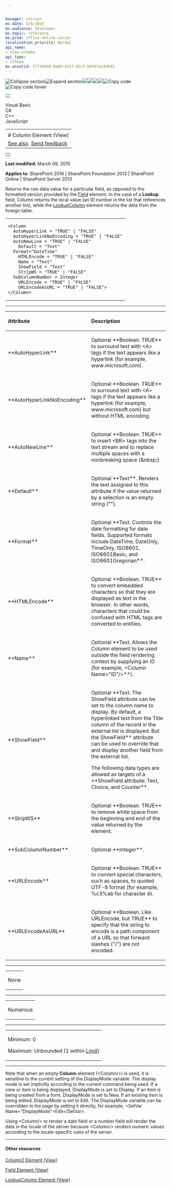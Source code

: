 ```yaml
---


manager: soliver
ms.date: 3/9/2015
ms.audience: Developer
ms.topic: reference
ms.prod: office-online-server
localization_priority: Normal
api_name:
- View schema
api_type:
- schema
ms.assetid: 577395b8-0a8d-4317-85cf-b0f674c93b92
---
```


![Collapse
section](../icons/collapse_all.gif "Collapse section")![Expand
section](../icons/expand_all.gif "Expand section")![](../icons/collapse_all.gif)![](../icons/expand_all.gif)![](../icons/dropdown.gif)![](../icons/dropdownHover.gif)![Copy
code](../icons/copycode.gif "Copy code")![Copy code
hover](../icons/copycodeHighlight.gif "Copy code hover")
<table>
<tbody>
<tr class="odd">
<td align="left"></td>
</tr>
</tbody>
</table>

Visual Basic  
C\#  
C++  
JavaScript  

<table>
<tbody>
<tr class="odd">
<td align="left"><span id="runningHeaderText"></span></td>
</tr>
<tr class="even">
<td align="left"># Column Element (View)</td>
</tr>
<tr class="odd">
<td align="left"><a href="#seeAlsoToggle">See also</a>  <span id="headfeedbackarea" class="feedbackhead"><a href="javascript:SubmitFeedback(&#39;docthis@Microsoft.com&#39;,&#39;&#39;,&#39;&#39;,&#39;&#39;,&#39;1.0.18082.1225&#39;,&#39;%0\dThank%20you%20for%20your%20feedback.%20The%20developer%20writing%20teams%20use%20your%20feedback%20to%20improve%20documentation.%20While%20we%20are%20reviewing%20your%20feedback,%20we%20may%20send%20you%20e-mail%20to%20ask%20for%20clarification%20or%20feedback%20on%20a%20solution.%20We%20do%20not%20use%20your%20e-mail%20address%20for%20any%20other%20purpose%20and%20we%20delete%20it%20after%20we%20finish%20our%20review.%0\AFor%20further%20information%20about%20the%20privacy%20policies%20of%20Microsoft,%20please%20see%20http://privacy.microsoft.com/en-us/default.aspx.%0\A%0\d&#39;,&#39;Customer%20feedback&#39;);">Send feedback</a></span></td>
</tr>
</tbody>
</table>

<table>
<colgroup>
<col width="100%" />
</colgroup>
<tbody>
<tr class="odd">
<td align="left"></td>
</tr>
</tbody>
</table>

**Last modified:** March 09, 2015

**Applies to**: SharePoint 2016 | SharePoint Foundation 2013 |
SharePoint Online | SharePoint Server 2013

Returns the raw data value for a particular field, as opposed to the
formatted version provided by the
[Field](field-element-view.htm) element. In the case
of a **Lookup** field, <span
class="keyword">Column</span> returns the local value (an ID number in
the list that references another list), while the
[LookupColumn](lookupcolumn-element-view.htm) element returns
the data from the foreign table.

<span codelanguage="other"></span>
<table>
<colgroup>
<col width="100%" />
</colgroup>
<tbody>
<tr class="odd">
<td align="left"><pre><code>&lt;Column
  AutoHyperLink = &quot;TRUE&quot; | &quot;FALSE&quot;
  AutoHyperLinkNoEncoding = &quot;TRUE&quot; | &quot;FALSE&quot;
  AutoNewLine = &quot;TRUE&quot; | &quot;FALSE&quot;
    Default = &quot;Text&quot;
  Format=&quot;DateTime&quot;
    HTMLEncode = &quot;TRUE&quot; | &quot;FALSE&quot;
    Name = &quot;Text&quot;
    ShowField = &quot;Text&quot; 
    StripWS = &quot;TRUE&quot; | &quot;FALSE&quot;
  SubColumnNumber = Integer
    URLEncode = &quot;TRUE&quot; | &quot;FALSE&quot;
    URLEncodeAsURL = &quot;TRUE&quot; | &quot;FALSE&quot;&gt;
&lt;/Column&gt;</code></pre></td>
</tr>
</tbody>
</table>


-----------------------------------------------------------------------------------------------------------------------------------------------------------------------------------------------

<table>
<colgroup>
<col width="50%" />
<col width="50%" />
</colgroup>
<thead>
<tr class="header">
<th align="left"><p>Attribute</p></th>
<th align="left"><p>Description</p></th>
</tr>
</thead>
<tbody>
<tr class="odd">
<td align="left"><p>**AutoHyperLink**</p></td>
<td align="left"><p>Optional **Boolean</span>. <span class="keyword">TRUE** to surround text with &lt;A&gt; tags if the text appears like a hyperlink (for example, www.microsoft.com).</p></td>
</tr>
<tr class="even">
<td align="left"><p>**AutoHyperLinkNoEncoding**</p></td>
<td align="left"><p>Optional **Boolean</span>. <span class="keyword">TRUE** to surround text with &lt;A&gt; tags if the text appears like a hyperlink (for example, www.microsoft.com) but without HTML encoding.</p></td>
</tr>
<tr class="odd">
<td align="left"><p>**AutoNewLine**</p></td>
<td align="left"><p>Optional **Boolean</span>. <span class="keyword">TRUE** to insert &lt;BR&gt; tags into the text stream and to replace multiple spaces with a nonbreaking space (&amp;nbsp;).</p></td>
</tr>
<tr class="even">
<td align="left"><p>**Default**</p></td>
<td align="left"><p>Optional **Text**. Renders the text assigned to this attribute if the value returned by a selection is an empty string (&quot;&quot;).</p></td>
</tr>
<tr class="odd">
<td align="left"><p>**Format**</p></td>
<td align="left"><p>Optional **Text</span>. Controls the date formatting for date fields. Supported formats include <span class="keyword">DateTime</span>, <span class="keyword">DateOnly</span>, <span class="keyword">TimeOnly</span>, <span class="keyword">ISO8601</span>, <span class="keyword">ISO8601Basic</span>, and <span class="keyword">ISO8601Gregorian**.</p></td>
</tr>
<tr class="even">
<td align="left"><p>**HTMLEncode**</p></td>
<td align="left"><p>Optional **Boolean</span>. <span class="keyword">TRUE** to convert embedded characters so that they are displayed as text in the browser. In other words, characters that could be confused with HTML tags are converted to entities.</p></td>
</tr>
<tr class="odd">
<td align="left"><p>**Name**</p></td>
<td align="left"><p>Optional **Text</span>. Allows the <span class="keyword">Column</span> element to be used outside the field rendering context by supplying an ID (for example, <span class="code">&lt;Column Name=&quot;</span><span class="placeholder">ID</span><span class="code">&quot;/&gt;**).</p></td>
</tr>
<tr class="even">
<td align="left"><p>**ShowField**</p></td>
<td align="left"><p>Optional **Text</span>. The <span class="keyword">ShowField</span> attribute can be set to the column name to display. By default, a hyperlinked text from the <span class="keyword">Title</span> column of the record in the external list is displayed. But the <span class="keyword">ShowField** attribute can be used to override that and display another field from the external list.</p>
<p>The following data types are allowed as targets of a **ShowField</span> attribute: <span class="keyword">Text</span>, <span class="keyword">Choice</span>, and <span class="keyword">Counter**.</p></td>
</tr>
<tr class="odd">
<td align="left"><p>**StripWS**</p></td>
<td align="left"><p>Optional **Boolean</span>. <span class="keyword">TRUE** to remove white space from the beginning and end of the value returned by the element.</p></td>
</tr>
<tr class="even">
<td align="left"><p>**SubColumnNumber**</p></td>
<td align="left"><p>Optional **Integer**.</p></td>
</tr>
<tr class="odd">
<td align="left"><p>**URLEncode**</p></td>
<td align="left"><p>Optional **Boolean</span>. <span class="keyword">TRUE** to convert special characters, such as spaces, to quoted UTF-8 format (for example, %c3%ab for character ë).</p></td>
</tr>
<tr class="even">
<td align="left"><p>**URLEncodeAsURL**</p></td>
<td align="left"><p>Optional **Boolean</span>. Like <span class="keyword">URLEncode</span>, but <span class="keyword">TRUE** to specify that the string to encode is a path component of a URL so that forward slashes (&quot;/&quot;) are not encoded.</p></td>
</tr>
</tbody>
</table>


---------------------------------------------------------------------------------------------------------------------------------------------------------------------------------------------------

<table>
<colgroup>
<col width="100%" />
</colgroup>
<tbody>
<tr class="odd">
<td align="left"><p>None</p></td>
</tr>
</tbody>
</table>


----------------------------------------------------------------------------------------------------------------------------------------------------------------------------------------------------

<table>
<colgroup>
<col width="100%" />
</colgroup>
<tbody>
<tr class="odd">
<td align="left"><p>Numerous</p></td>
</tr>
</tbody>
</table>


------------------------------------------------------------------------------------------------------------------------------------------------------------------------------------------------

<table>
<colgroup>
<col width="100%" />
</colgroup>
<tbody>
<tr class="odd">
<td align="left"><p>Minimum: 0</p>
<p>Maximum: Unbounded (1 within <a href="limit-element-view.htm">Limit</a>)</p></td>
</tr>
</tbody>
</table>


----------------------------------------------------------------------------------------------------------------------------------------------------------------------------------------------------------------------------

Note that when an empty **Column** element
(<span class="code">\<Column/\>)</span> is used, it is sensitive to the
current setting of the <span class="code">DisplayMode</span> variable.
The display mode is set implicitly according to the current command
being used. If a view or item is being displayed, <span
class="code">DisplayMode</span> is set to <span
class="keyword">Display</span>. If an item is being created from a form,
<span class="code">DisplayMode</span> is set to <span
class="keyword">New</span>. If an existing item is being edited, <span
class="code">DisplayMode</span> is set to <span
class="keyword">Edit</span>. The <span class="code">DisplayMode</span>
variable can be overridden in the page by setting it directly, for
example, <span class="code">\<SetVar
Name="DisplayMode"\>Edit\</SetVar\></span>.

Using <span class="code">\<Column/\></span> to render a date field or a
number field will render the data in the locale of the server because
<span class="code">\<Column/\></span> renders numeric values according
to the locale-specific rules of the server.


-------------------------------------------------------------------------------------------------------------------------------------------------------------------------------------------

#### Other resources

<span sdata="link">[Column2 Element
(View)](column2-element-view.htm)</span>

<span sdata="link">[Field Element
(View)](field-element-view.htm)</span>

<span sdata="link">[LookupColumn Element
(View)](lookupcolumn-element-view.htm)</span>








